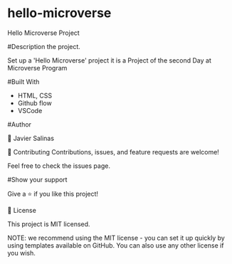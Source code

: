 # hello-microverse

Hello Microverse Project

#Description the project.

Set up a 'Hello Microverse' project it is a Project of the second Day at Microverse Program

#Built With

- HTML, CSS
- Github flow
- VSCode

#Author

👤 Javier Salinas

🤝 Contributing
Contributions, issues, and feature requests are welcome!

Feel free to check the issues page.

#Show your support

Give a ⭐️ if you like this project!


📝 License

This project is MIT licensed.

NOTE: we recommend using the MIT license - you can set it up quickly by using templates available on GitHub. You can also use any other license if you wish.

